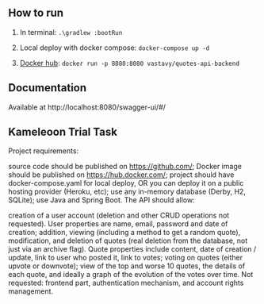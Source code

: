## How to run

1. In terminal:
    ```.\gradlew :bootRun```


2. Local deploy with docker compose:
    ```docker-compose up -d```


3. [Docker hub](https://hub.docker.com/r/vastavy/quotes-api-backend):
    ```docker run -p 8080:8080 vastavy/quotes-api-backend```

## Documentation

 Available at http://localhost:8080/swagger-ui/#/


## Kameleoon Trial Task

Project requirements:

source code should be published on https://github.com/;
Docker image should be published on https://hub.docker.com/;
project should have docker-compose.yaml for local deploy, OR you can deploy it on a public hosting provider (Heroku, etc);
use any in-memory database (Derby, H2, SQLite);
use Java and Spring Boot.
The API should allow:

creation of a user account (deletion and other CRUD operations not requested). User properties are name, email, password and date of creation;
addition, viewing (including a method to get a random quote), modification, and deletion of quotes (real deletion from the database, not just via an archive flag). Quote properties include content, date of creation / update, link to user who posted it, link to votes;
voting on quotes (either upvote or downvote);
view of the top and worse 10 quotes, the details of each quote, and ideally a graph of the evolution of the votes over time.
Not requested: frontend part, authentication mechanism, and account rights management.
